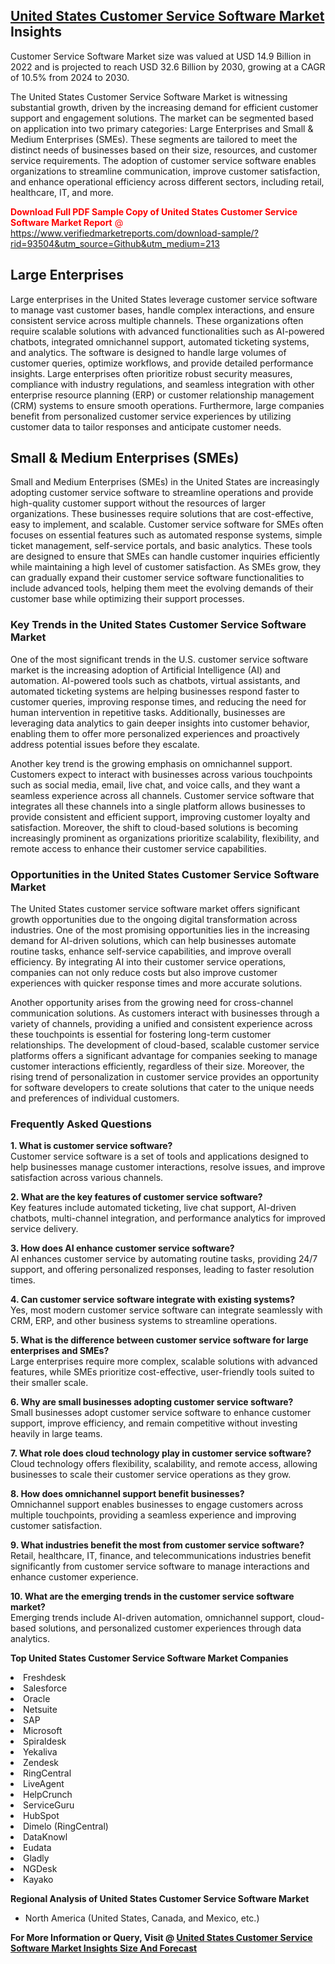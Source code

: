 <h2><a href="https://www.verifiedmarketreports.com/download-sample/?rid=93504&amp;utm_source=Github&amp;utm_medium=213" target="_blank">United States Customer Service Software Market</a> Insights</h2><p>Customer Service Software Market size was valued at USD 14.9 Billion in 2022 and is projected to reach USD 32.6 Billion by 2030, growing at a CAGR of 10.5% from 2024 to 2030.</p><p><p>The United States Customer Service Software Market is witnessing substantial growth, driven by the increasing demand for efficient customer support and engagement solutions. The market can be segmented based on application into two primary categories: Large Enterprises and Small & Medium Enterprises (SMEs). These segments are tailored to meet the distinct needs of businesses based on their size, resources, and customer service requirements. The adoption of customer service software enables organizations to streamline communication, improve customer satisfaction, and enhance operational efficiency across different sectors, including retail, healthcare, IT, and more. <p><span class=""><span style="color: #ff0000;"><strong>Download Full PDF Sample Copy of United States Customer Service Software Market Report</strong> @ </span><a href="https://www.verifiedmarketreports.com/download-sample/?rid=93504&amp;utm_source=Github&amp;utm_medium=213" target="_blank">https://www.verifiedmarketreports.com/download-sample/?rid=93504&amp;utm_source=Github&amp;utm_medium=213</a></span></p></p><h2>Large Enterprises</h2><p>Large enterprises in the United States leverage customer service software to manage vast customer bases, handle complex interactions, and ensure consistent service across multiple channels. These organizations often require scalable solutions with advanced functionalities such as AI-powered chatbots, integrated omnichannel support, automated ticketing systems, and analytics. The software is designed to handle large volumes of customer queries, optimize workflows, and provide detailed performance insights. Large enterprises often prioritize robust security measures, compliance with industry regulations, and seamless integration with other enterprise resource planning (ERP) or customer relationship management (CRM) systems to ensure smooth operations. Furthermore, large companies benefit from personalized customer service experiences by utilizing customer data to tailor responses and anticipate customer needs.</p><h2>Small & Medium Enterprises (SMEs)</h2><p>Small and Medium Enterprises (SMEs) in the United States are increasingly adopting customer service software to streamline operations and provide high-quality customer support without the resources of larger organizations. These businesses require solutions that are cost-effective, easy to implement, and scalable. Customer service software for SMEs often focuses on essential features such as automated response systems, simple ticket management, self-service portals, and basic analytics. These tools are designed to ensure that SMEs can handle customer inquiries efficiently while maintaining a high level of customer satisfaction. As SMEs grow, they can gradually expand their customer service software functionalities to include advanced tools, helping them meet the evolving demands of their customer base while optimizing their support processes.</p><h3>Key Trends in the United States Customer Service Software Market</h3><p>One of the most significant trends in the U.S. customer service software market is the increasing adoption of Artificial Intelligence (AI) and automation. AI-powered tools such as chatbots, virtual assistants, and automated ticketing systems are helping businesses respond faster to customer queries, improving response times, and reducing the need for human intervention in repetitive tasks. Additionally, businesses are leveraging data analytics to gain deeper insights into customer behavior, enabling them to offer more personalized experiences and proactively address potential issues before they escalate.</p><p>Another key trend is the growing emphasis on omnichannel support. Customers expect to interact with businesses across various touchpoints such as social media, email, live chat, and voice calls, and they want a seamless experience across all channels. Customer service software that integrates all these channels into a single platform allows businesses to provide consistent and efficient support, improving customer loyalty and satisfaction. Moreover, the shift to cloud-based solutions is becoming increasingly prominent as organizations prioritize scalability, flexibility, and remote access to enhance their customer service capabilities.</p><h3>Opportunities in the United States Customer Service Software Market</h3><p>The United States customer service software market offers significant growth opportunities due to the ongoing digital transformation across industries. One of the most promising opportunities lies in the increasing demand for AI-driven solutions, which can help businesses automate routine tasks, enhance self-service capabilities, and improve overall efficiency. By integrating AI into their customer service operations, companies can not only reduce costs but also improve customer experiences with quicker response times and more accurate solutions.</p><p>Another opportunity arises from the growing need for cross-channel communication solutions. As customers interact with businesses through a variety of channels, providing a unified and consistent experience across these touchpoints is essential for fostering long-term customer relationships. The development of cloud-based, scalable customer service platforms offers a significant advantage for companies seeking to manage customer interactions efficiently, regardless of their size. Moreover, the rising trend of personalization in customer service provides an opportunity for software developers to create solutions that cater to the unique needs and preferences of individual customers.</p><h3>Frequently Asked Questions</h3><p><b>1. What is customer service software?</b><br>Customer service software is a set of tools and applications designed to help businesses manage customer interactions, resolve issues, and improve satisfaction across various channels.</p><p><b>2. What are the key features of customer service software?</b><br>Key features include automated ticketing, live chat support, AI-driven chatbots, multi-channel integration, and performance analytics for improved service delivery.</p><p><b>3. How does AI enhance customer service software?</b><br>AI enhances customer service by automating routine tasks, providing 24/7 support, and offering personalized responses, leading to faster resolution times.</p><p><b>4. Can customer service software integrate with existing systems?</b><br>Yes, most modern customer service software can integrate seamlessly with CRM, ERP, and other business systems to streamline operations.</p><p><b>5. What is the difference between customer service software for large enterprises and SMEs?</b><br>Large enterprises require more complex, scalable solutions with advanced features, while SMEs prioritize cost-effective, user-friendly tools suited to their smaller scale.</p><p><b>6. Why are small businesses adopting customer service software?</b><br>Small businesses adopt customer service software to enhance customer support, improve efficiency, and remain competitive without investing heavily in large teams.</p><p><b>7. What role does cloud technology play in customer service software?</b><br>Cloud technology offers flexibility, scalability, and remote access, allowing businesses to scale their customer service operations as they grow.</p><p><b>8. How does omnichannel support benefit businesses?</b><br>Omnichannel support enables businesses to engage customers across multiple touchpoints, providing a seamless experience and improving customer satisfaction.</p><p><b>9. What industries benefit the most from customer service software?</b><br>Retail, healthcare, IT, finance, and telecommunications industries benefit significantly from customer service software to manage interactions and enhance customer experience.</p><p><b>10. What are the emerging trends in the customer service software market?</b><br>Emerging trends include AI-driven automation, omnichannel support, cloud-based solutions, and personalized customer experiences through data analytics.</p></p><p><strong>Top United States Customer Service Software Market Companies</strong></p><div data-test-id=""><p><li>Freshdesk</li><li> Salesforce</li><li> Oracle</li><li> Netsuite</li><li> SAP</li><li> Microsoft</li><li> Spiraldesk</li><li> Yekaliva</li><li> Zendesk</li><li> RingCentral</li><li> LiveAgent</li><li> HelpCrunch</li><li> ServiceGuru</li><li> HubSpot</li><li> Dimelo (RingCentral)</li><li> DataKnowl</li><li> Eudata</li><li> Gladly</li><li> NGDesk</li><li> Kayako</li></p><div><strong>Regional Analysis of&nbsp;United States Customer Service Software Market</strong></div><ul><li dir="ltr"><p dir="ltr">North America&nbsp;(United States, Canada, and Mexico, etc.)</p></li></ul><p><strong>For More Information or Query, Visit @&nbsp;</strong><strong><a href="https://www.verifiedmarketreports.com/product/global-customer-service-software-market-growth-status-and-outlook-2019-2024/?utm_source=Github&amp;utm_medium=213" target="_blank">United States Customer Service Software Market Insights Size And Forecast</a></strong></p></div>
